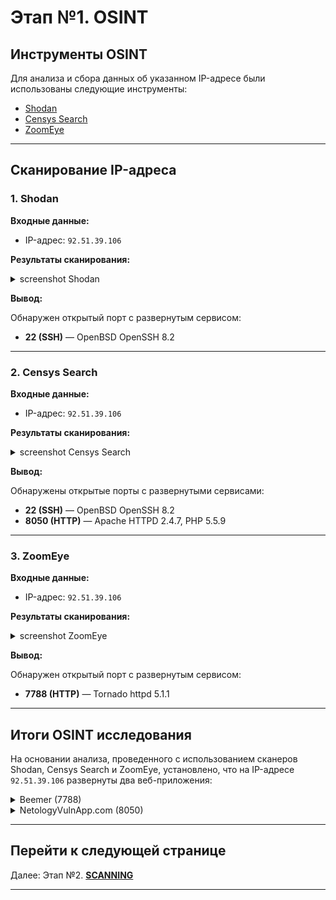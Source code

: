 # Этап №1. OSINT

## Инструменты OSINT

Для анализа и сбора данных об указанном IP-адресе были использованы следующие инструменты:
- [Shodan](https://www.shodan.io)
- [Censys Search](https://search.censys.io)
- [ZoomEye](https://www.zoomeye.ai)

---

## Сканирование IP-адреса

### 1. Shodan

**Входные данные:**
- IP-адрес: `92.51.39.106`

**Результаты сканирования:**

<details>
<summary>screenshot Shodan</summary>
  
![](screenshots/OSINT/Shodan/shodan.png)

</details>

**Вывод:**  

Обнаружен открытый порт с развернутым сервисом:  
- **22 (SSH)** — OpenBSD OpenSSH 8.2

---

### 2. Censys Search

**Входные данные:**
- IP-адрес: `92.51.39.106`

**Результаты сканирования:**

<details>
<summary>screenshot Censys Search</summary>
  
![](screenshots/OSINT/Censys/censys1.png)

</details>

**Вывод:**

Обнаружены открытые порты с развернутыми сервисами:
- **22 (SSH)** — OpenBSD OpenSSH 8.2
- **8050 (HTTP)** — Apache HTTPD 2.4.7, PHP 5.5.9

---

### 3. ZoomEye

**Входные данные:**
- IP-адрес: `92.51.39.106`

**Результаты сканирования:**  

<details>
<summary>screenshot ZoomEye</summary>
  
![](screenshots/OSINT/ZoomEye/ZoomEye.png)

</details>

**Вывод:**

Обнаружен открытый порт с развернутым сервисом:
  - **7788 (HTTP)** — Tornado httpd 5.1.1

---

## Итоги OSINT исследования

На основании анализа, проведенного с использованием сканеров Shodan, Censys Search и ZoomEye, установлено, что на IP-адресе `92.51.39.106` развернуты два веб-приложения:

<details>
<summary>Beemer (7788)</summary>
  
![](screenshots/OSINT/sites/7788.png)

</details>

<details>
<summary>NetologyVulnApp.com (8050)</summary>
  
![](screenshots/OSINT/sites/8050.png)

</details>

---

## Перейти к следующей странице
 
Далее: Этап №2. [**SCANNING**](./SCANNING.md)

---

